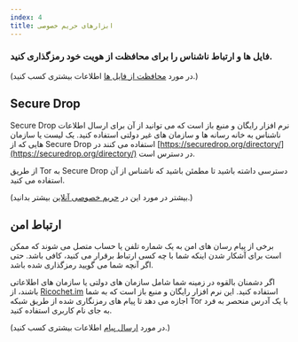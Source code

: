 ```yaml
---
index: 4
title: ابزارهای حریم خصوصی
---
```

### فایل ها و ارتباط ناشناس را برای محافظت از هویت خود رمزگذاری کنید.

(در مورد [محافظت از فایل ها](umbrella://information/protecting-files) اطلاعات بیشتری کسب کنید.)

## Secure Drop 

Secure Drop نرم افزار رایگان و منبع باز است که می توانید از آن برای ارسال اطلاعات ناشناس به خانه رسانه ها و سازمان های غیر دولتی استفاده کنید. یک لیست یا سازمان هایی که از Secure Drop استفاده می کنند در [https://securedrop.org/directory/](https://securedrop.org/directory/) در دسترس است.

 از طریق Tor به Secure Drop دسترسی داشته باشید تا مطمئن باشید که ناشناس از آن استفاده می کنید.

(بیشتر در مورد این در [حریم خصوصی آنلاین](umbrella://communications/online-privacy/advanced) بیشتر بدانید.)

## ارتباط امن

برخی از پیام رسان های امن به یک شماره تلفن یا حساب متصل می شوند که ممکن است برای آشکار شدن اینکه شما با چه کسی ارتباط برقرار می کنید، کافی باشد. حتی اگر آنچه شما می گویید رمزگذاری شده باشد.

اگر دشمنان بالقوه در زمینه شما شامل سازمان های دولتی یا سازمان های اطلاعاتی باشند، از [Ricochet.im](https://ricochet.im/) استفاده کنید. این نرم افزار رایگان و منبع باز است که به شما اجازه می دهد تا پیام های رمزنگاری شده از طریق شبکه Tor با یک آدرس منحصر به فرد به جای نام کاربری استفاده کنید.

(در مورد [ارسال پیام](umbrella://communications/sending-a-message) اطلاعات بیشتری کسب کنید.)